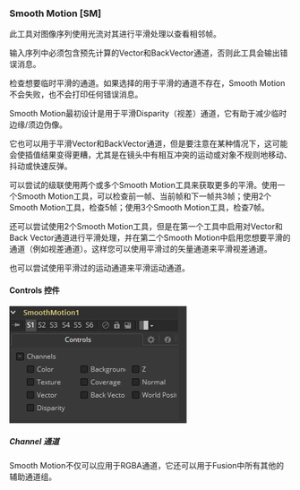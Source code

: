 ### Smooth Motion [SM]

此工具对图像序列使用光流对其进行平滑处理以查看相邻帧。

输入序列中必须包含预先计算的Vector和BackVector通道，否则此工具会输出错误消息。

检查想要临时平滑的通道。如果选择的用于平滑的通道不存在，Smooth Motion不会失败，也不会打印任何错误消息。

Smooth Motion最初设计是用于平滑Disparity（视差）通道，它有助于减少临时边缘/须边伪像。

它也可以用于平滑Vector和BackVector通道，但是要注意在某种情况下，这可能会使插值结果变得更糟，尤其是在镜头中有相互冲突的运动或对象不规则地移动、抖动或快速反弹。

可以尝试的级联使用两个或多个Smooth Motion工具来获取更多的平滑。使用一个Smooth Motion工具，可以检查前一帧、当前帧和下一帧共3帧；使用2个Smooth Motion工具，检查5帧；使用3个Smooth Motion工具，检查7帧。

还可以尝试使用2个Smooth Motion工具，但是在第一个工具中启用对Vector和Back Vector通道进行平滑处理，并在第二个Smooth Motion中启用您想要平滑的通道（例如视差通道）。这样您可以使用平滑过的矢量通道来平滑视差通道。

也可以尝试使用平滑过的运动通道来平滑运动通道。

#### Controls 控件

![SM_Controls](images/SM_Controls.png)

##### Channel 通道

Smooth Motion不仅可以应用于RGBA通道，它还可以用于Fusion中所有其他的辅助通道组。